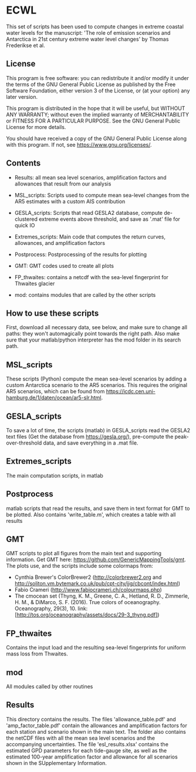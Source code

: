 # ECWL
This set of scripts has been used to compute changes in extreme coastal water levels for the manuscript: 'The role of emission scenarios and Antarctica in 21st century extreme water level changes' by Thomas Frederikse et al.

## License
This program is free software: you can redistribute it and/or modify
it under the terms of the GNU General Public License as published by
the Free Software Foundation, either version 3 of the License, or
(at your option) any later version.

This program is distributed in the hope that it will be useful,
but WITHOUT ANY WARRANTY; without even the implied warranty of
MERCHANTABILITY or FITNESS FOR A PARTICULAR PURPOSE.  See the
GNU General Public License for more details.

You should have received a copy of the GNU General Public License
along with this program.  If not, see <https://www.gnu.org/licenses/>.

## Contents
 - Results: all mean sea level scenarios, amplification factors and allowances that result from our analysis 

 - MSL_scripts: Scripts used to compute mean sea-level changes from the AR5 estimates with a custom AIS contribution

 - GESLA_scripts: Scripts that read GESLA2 database, compute de-clustered extreme events above threshold, and save as '.mat' file for quick IO

 - Extremes_scripts: Main code that computes the return curves, allowances, and amplification factors

 - Postprocess: Postprocessing of the results for plotting

 - GMT: GMT codes used to create all plots

 - FP_thwaites: contains a netcdf with the sea-level fingerprint for Thwaites glacier

 - mod: contains modules that are called by the other scripts


## How to use these scripts
First, download all necessary data, see below, and make sure to change all paths: they won't automagically point towards the right path. Also make sure that your matlab/python interpreter has the mod folder in its search path.

## MSL_scripts
These scripts (Python) compute the mean sea-level scenarios by adding a custom Antarctica scenario to the AR5 scenarios. This requires the original AR5 scenarios, which can be found from https://icdc.cen.uni-hamburg.de/1/daten/ocean/ar5-slr.html.

## GESLA_scripts
To save a lot of time, the scripts (matlab) in GESLA_scripts read the GESLA2 text files (Get the database from https://gesla.org/), pre-compute the peak-over-threshold data, and save everything in a .mat file.

## Extremes_scripts
The main computation scripts, in matlab

## Postprocess
matlab scripts that read the results, and save them in text format for GMT to be plotted. Also contains 'write_table.m', which creates a table with all results

## GMT
GMT scripts to plot all figures from the main text and supporting information. Get GMT here: https://github.com/GenericMappingTools/gmt. The plots use, and the scripts include some colormaps from:
- Cynthia Brewer's ColorBrewer2 (http://colorbrewer2.org and http://soliton.vm.bytemark.co.uk/pub/cpt-city/jjg/cbcont/index.html)
- Fabio Crameri (http://www.fabiocrameri.ch/colourmaps.php)
- The cmocean set (Thyng, K. M., Greene, C. A., Hetland, R. D., Zimmerle, H. M., & DiMarco, S. F. (2016). True colors of oceanography. Oceanography, 29(3), 10. link: [http://tos.org/oceanography/assets/docs/29-3_thyng.pdf])

## FP_thwaites
Contains the input load and the resulting sea-level fingerprints for uniform mass loss from Thwaites.

## mod
All modules called by other routines

## Results
This directory contains the results. The files 'allowance_table.pdf' and 'amp_factor_table.pdf' contain the allowances and amplification factors for each station and scenario shown in the main text. The folder also contains the netCDF files with all the mean sea level scenarios and the accompanying uncertainties. The file 'esl_results.xlsx' contains the estimated GPD parameters for each tide-gauge site, as well as the estimated 100-year amplification factor and allowance for all scenarios shown in the SUpplementary Information.

